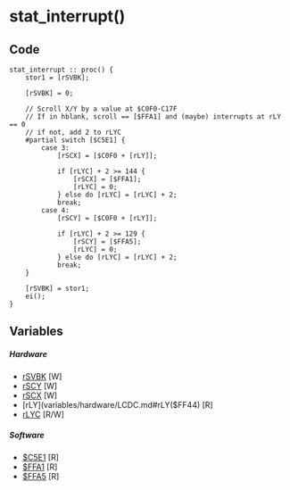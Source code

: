 # stat_interrupt()

## Code
```
stat_interrupt :: proc() {
	stor1 = [rSVBK];
	
	[rSVBK] = 0;
	
	// Scroll X/Y by a value at $C0F0-C17F
	// If in hblank, scroll == [$FFA1] and (maybe) interrupts at rLY == 0
	// if not, add 2 to rLYC 
	#partial switch [$C5E1] {
		case 3:
			[rSCX] = [$C0F0 + [rLY]];
			
			if [rLYC] + 2 >= 144 {
				[rSCX] = [$FFA1];
				[rLYC] = 0;
			} else do [rLYC] = [rLYC] + 2;
			break;
		case 4:
			[rSCY] = [$C0F0 + [rLY]];
			
			if [rLYC] + 2 >= 129 {
				[rSCY] = [$FFA5];
				[rLYC] = 0;
			} else do [rLYC] = [rLYC] + 2;
			break;
	}
	
	[rSVBK] = stor1;
	ei();
}
```
## Variables
##### Hardware
- [rSVBK](variables/hardware/rSVBK.md) [W]
- [rSCY](variables/hardware/LCDC.md#rSCY($FF42)) [W]
- [rSCX](variables/hardware/LCDC.md#rSCX($FF43)) [W]
- [rLY](variables/hardware/LCDC.md#rLY($FF44) [R]
- [rLYC](variables/hardware/LCDC.md#rLYC($FF45)) [R/W]
##### Software
- [$C5E1](variables/software/C5E1.md) [R]
- [$FFA1](variables/software/FFA1.md) [R]
- [$FFA5](variables/software/FFA5.md) [R]